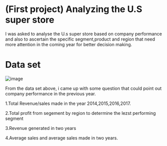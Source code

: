 # (First project) Analyzing the U.S super store

I was asked to analyse the U.s super store based on company performance and also to ascertain the specific segment,product and region that need more attention in the coming year for better decision making.


# Data set

![image](https://github.com/Maris27/-Project-Analysis-the-U.s-Super-store./assets/140453106/07e17dc0-a291-4211-a916-a57cbadde0b2)


From the data set above, i came up with some question that could point out company performance in the previous year.

1.Total Revenue/sales made in the year 2014,2015,2016,2017.
 				
2.Total profit from segement by region to determine the lezst performing segment

3.Revenue generated in two years

4.Average sales and average sales made in two years.
